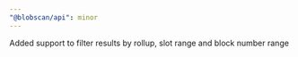 ```yaml
---
"@blobscan/api": minor
---
```


Added support to filter results by rollup, slot range and block number range
